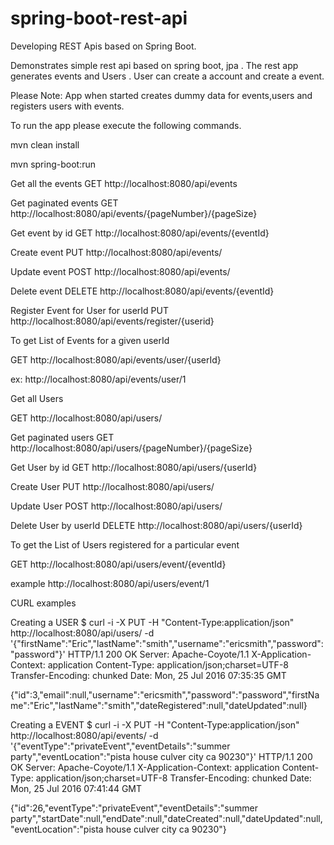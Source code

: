 # spring-boot-rest-api
Developing REST Apis based on Spring Boot.

Demonstrates simple rest api based on spring boot, jpa . The rest app generates events and Users .
User can create a account and create a event.

Please Note: App when started creates dummy data for events,users and registers users with events.

To run the app please execute the following commands.

mvn clean install

mvn spring-boot:run

Get all the events
GET http://localhost:8080/api/events

Get paginated events
GET http://localhost:8080/api/events/{pageNumber}/{pageSize}

Get event by id
GET http://localhost:8080/api/events/{eventId}

Create event
PUT http://localhost:8080/api/events/

Update event
POST http://localhost:8080/api/events/

Delete event
DELETE http://localhost:8080/api/events/{eventId}

Register Event for User for userId
PUT http://localhost:8080/api/events/register/{userid} 

To get List of Events for a given userId

GET http://localhost:8080/api/events/user/{userId}

ex: http://localhost:8080/api/events/user/1


Get all Users

GET http://localhost:8080/api/users/

Get paginated users
GET http://localhost:8080/api/users/{pageNumber}/{pageSize}

Get User by id
GET http://localhost:8080/api/users/{userId}

Create User
PUT http://localhost:8080/api/users/

Update User
POST http://localhost:8080/api/users/

Delete User by userId
DELETE http://localhost:8080/api/users/{userId}

To get the List of Users registered for a particular event

GET http://localhost:8080/api/users/event/{eventId}

example
http://localhost:8080/api/users/event/1


CURL examples

Creating a USER
$ curl -i -X PUT -H "Content-Type:application/json" http://localhost:8080/api/users/ -d '{"firstName":"Eric","lastName":"smith","username":"ericsmith","password":"password"}'
HTTP/1.1 200 OK
Server: Apache-Coyote/1.1
X-Application-Context: application
Content-Type: application/json;charset=UTF-8
Transfer-Encoding: chunked
Date: Mon, 25 Jul 2016 07:35:35 GMT

{"id":3,"email":null,"username":"ericsmith","password":"password","firstName":"Eric","lastName":"smith","dateRegistered":null,"dateUpdated":null}

Creating a EVENT
$ curl -i -X PUT -H "Content-Type:application/json" http://localhost:8080/api/events/ -d '{"eventType":"privateEvent","eventDetails":"summer party","eventLocation":"pista house culver city ca 90230"}'
HTTP/1.1 200 OK
Server: Apache-Coyote/1.1
X-Application-Context: application
Content-Type: application/json;charset=UTF-8
Transfer-Encoding: chunked
Date: Mon, 25 Jul 2016 07:41:44 GMT

{"id":26,"eventType":"privateEvent","eventDetails":"summer party","startDate":null,"endDate":null,"dateCreated":null,"dateUpdated":null,"eventLocation":"pista house culver city ca 90230"}






